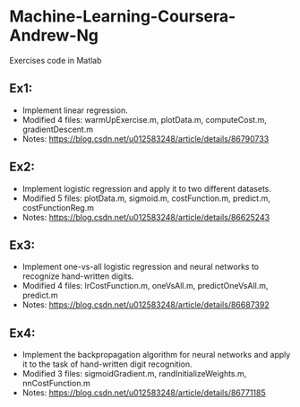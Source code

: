 # Machine-Learning-Coursera-Andrew-Ng
Exercises code in Matlab 
## Ex1:
  - Implement linear regression.
  - Modified 4 files: warmUpExercise.m, plotData.m, computeCost.m, gradientDescent.m
  - Notes: https://blog.csdn.net/u012583248/article/details/86790733
## Ex2:
  - Implement logistic regression and apply it to two different datasets.
  - Modified 5 files: plotData.m, sigmoid.m, costFunction.m, predict.m, costFunctionReg.m
  - Notes: https://blog.csdn.net/u012583248/article/details/86625243
## Ex3:  
  - Implement one-vs-all logistic regression and neural networks to recognize hand-written digits.
  - Modified 4 files: lrCostFunction.m, oneVsAll.m, predictOneVsAll.m, predict.m
  - Notes: https://blog.csdn.net/u012583248/article/details/86687392  
## Ex4:  
  - Implement the backpropagation algorithm for neural networks and apply it to the task of hand-written digit recognition.
  - Modified 3 files: sigmoidGradient.m, randInitializeWeights.m, nnCostFunction.m
  - Notes: https://blog.csdn.net/u012583248/article/details/86771185
